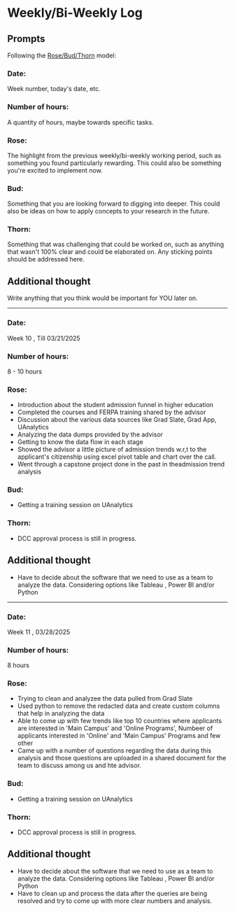# Weekly/Bi-Weekly Log

## Prompts
Following the [Rose/Bud/Thorn](https://www.panoramaed.com/blog/rose-bud-thorn-activity-and-worksheet#:~:text=%22Rose%2C%20Bud%2C%20Thorn%22%20is%20a%20mindful%20design%2D,day%2C%20week%2C%20or%20month.) model:

### Date: 
Week number, today's date, etc. 


### Number of hours: 
A quantity of hours, maybe towards specific tasks. 

### Rose:
The highlight from the previous weekly/bi-weekly working period, such as something you found particularly rewarding. This could also be something you're excited to implement now.

### Bud: 
Something that you are looking forward to digging into deeper. This could also be ideas on how to apply concepts to your research in the future. 

### Thorn: 
Something that was challenging that could be worked on, such as anything that wasn't 100% clear and could be elaborated on. Any sticking points should be addressed here. 

## Additional thought
Write anything that you think would be important for YOU later on.

---

### Date: 
Week 10 , Till 03/21/2025

### Number of hours: 
8 - 10 hours

### Rose:
  - Introduction about the student admission funnel in higher education
  - Completed the courses and FERPA training shared by the advisor
  - Discussion about the various data sources like Grad Slate, Grad App, UAnalytics
  - Analyzing the data dumps provided by the advisor
  - Getting to know the data flow in each stage
  - Showed the advisor a little picture of admission trends w.r,t to the applicant's citizenship using excel pivot table and chart over the call.
  - Went through a capstone project done in the past in theadmission trend analysis

### Bud: 
  - Getting a training session on UAnalytics 

### Thorn: 
  - DCC approval process is still in progress.
    
## Additional thought
  - Have to decide about the software that we need to use as a team to analyze the data. Considering options like Tableau , Power BI and/or Python

---

### Date: 
Week 11 ,  03/28/2025

### Number of hours: 
8 hours

### Rose:
  - Trying to clean and analyzee the data pulled from  Grad Slate
  - Used python to remove the redacted data and create custom columns that help in analyzing the data
  - Able to come up with few trends like top 10 countries where applicants are interested in 'Main Campus' and 'Online Programs', Numbeer of applicants interested in 'Online' and 'Main Campus' Programs and few other
  - Came up with a number of questions regarding the data during this analysis and those questions are uploaded in a shared document for the team to discuss among us and hte advisor.
    
### Bud: 
  - Getting a training session on UAnalytics 

### Thorn: 
  - DCC approval process is still in progress.
    
## Additional thought
  - Have to decide about the software that we need to use as a team to analyze the data. Considering options like Tableau , Power BI and/or Python
  - Have to clean up and process the data after the queries are being resolved and try to come up with more clear numbers and analysis.
